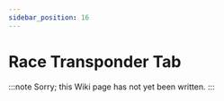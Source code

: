 ```yaml
---
sidebar_position: 16
---
```


# Race Transponder Tab

:::note
Sorry; this Wiki page has not yet been written.
:::

